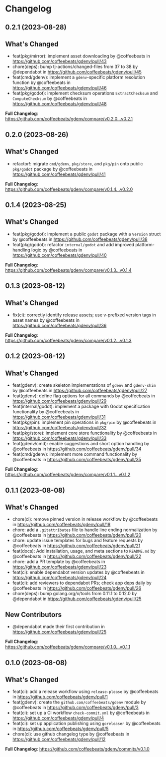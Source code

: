 # Changelog

## 0.2.1 (2023-08-28)

## What's Changed
* feat(pkg/mirror): implement asset downloading by @coffeebeats in https://github.com/coffeebeats/gdenv/pull/43
* chore(deps): bump tj-actions/changed-files from 37 to 38 by @dependabot in https://github.com/coffeebeats/gdenv/pull/45
* feat(cmd/gdenv): implement a `gdenv`-specific platform resolution function by @coffeebeats in https://github.com/coffeebeats/gdenv/pull/46
* feat(pkg/godot): implement checksum operations `ExtractChecksum` and `ComputeChecksum` by @coffeebeats in https://github.com/coffeebeats/gdenv/pull/48


**Full Changelog**: https://github.com/coffeebeats/gdenv/compare/v0.2.0...v0.2.1

## 0.2.0 (2023-08-26)

## What's Changed
* refactor!: migrate `cmd/gdenv`, `pkg/store`, and `pkg/pin` onto public `pkg/godot` package by @coffeebeats in https://github.com/coffeebeats/gdenv/pull/41


**Full Changelog**: https://github.com/coffeebeats/gdenv/compare/v0.1.4...v0.2.0

## 0.1.4 (2023-08-25)

## What's Changed
* feat(pkg/godot): implement a public `godot` package with a `Version` struct by @coffeebeats in https://github.com/coffeebeats/gdenv/pull/38
* feat(pkg/godot): refactor `internal/godot` and add improved platform-handling logic by @coffeebeats in https://github.com/coffeebeats/gdenv/pull/40


**Full Changelog**: https://github.com/coffeebeats/gdenv/compare/v0.1.3...v0.1.4

## 0.1.3 (2023-08-12)

## What's Changed
* fix(ci): correctly identify release assets; use v-prefixed version tags in asset names by @coffeebeats in https://github.com/coffeebeats/gdenv/pull/36


**Full Changelog**: https://github.com/coffeebeats/gdenv/compare/v0.1.2...v0.1.3

## 0.1.2 (2023-08-12)

## What's Changed
* feat(gdenv): create skeleton implementations of `gdenv` and `gdenv-shim` by @coffeebeats in https://github.com/coffeebeats/gdenv/pull/27
* feat(gdenv): define flag options for all commands by @coffeebeats in https://github.com/coffeebeats/gdenv/pull/29
* feat(internal/godot): implement a package with Godot specification functionality by @coffeebeats in https://github.com/coffeebeats/gdenv/pull/31
* feat(pkg/pin): implement pin operations in `pkg/pin` by @coffeebeats in https://github.com/coffeebeats/gdenv/pull/32
* feat(pkg/store): implement core store functionality by @coffeebeats in https://github.com/coffeebeats/gdenv/pull/33
* feat(gdenv/cmd): enable suggestions and short option handling by @coffeebeats in https://github.com/coffeebeats/gdenv/pull/34
* feat(cmd/gdenv): implement more command functionality by @coffeebeats in https://github.com/coffeebeats/gdenv/pull/35


**Full Changelog**: https://github.com/coffeebeats/gdenv/compare/v0.1.1...v0.1.2

## 0.1.1 (2023-08-08)

## What's Changed
* chore(ci): remove pinned version in release workflow by @coffeebeats in https://github.com/coffeebeats/gdenv/pull/18
* chore: add a `.gitattributes` file to handle line ending normalization by @coffeebeats in https://github.com/coffeebeats/gdenv/pull/20
* chore: update issue templates for bugs and feature requests by @coffeebeats in https://github.com/coffeebeats/gdenv/pull/21
* feat(docs): Add installation, usage, and meta sections to `README.md` by @coffeebeats in https://github.com/coffeebeats/gdenv/pull/22
* chore: add a PR template by @coffeebeats in https://github.com/coffeebeats/gdenv/pull/23
* feat(ci): enable dependabot version updates by @coffeebeats in https://github.com/coffeebeats/gdenv/pull/24
* feat(ci): add reviewers to dependabot PRs; check app deps daily by @coffeebeats in https://github.com/coffeebeats/gdenv/pull/26
* chore(deps): bump golang.org/x/tools from 0.11.1 to 0.12.0 by @dependabot in https://github.com/coffeebeats/gdenv/pull/25

## New Contributors
* @dependabot made their first contribution in https://github.com/coffeebeats/gdenv/pull/25

**Full Changelog**: https://github.com/coffeebeats/gdenv/compare/v0.1.0...v0.1.1

## 0.1.0 (2023-08-08)

## What's Changed
* feat(ci): add a release workflow using `release-please` by @coffeebeats in https://github.com/coffeebeats/gdenv/pull/1
* feat(gdenv): create the `github.com/coffeebeats/gdenv` module by @coffeebeats in https://github.com/coffeebeats/gdenv/pull/3
* feat(ci): set up a CI workflow `check-commit.yml` by @coffeebeats in https://github.com/coffeebeats/gdenv/pull/4
* feat(ci): set up application publishing using `goreleaser` by @coffeebeats in https://github.com/coffeebeats/gdenv/pull/5
* chore(ci): use github changelog type by @coffeebeats in https://github.com/coffeebeats/gdenv/pull/12


**Full Changelog**: https://github.com/coffeebeats/gdenv/commits/v0.1.0
